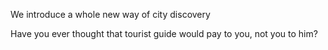 We introduce a whole new way of city discovery

Have you ever thought that tourist guide would pay to you, not you to him?